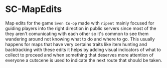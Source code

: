 # SC-MapEdits

Map edits for the game `Sven Co-op` made with `ripent` mainly focused for guiding players into the right direction in public servers since most of the they aren't comunicating with each other so it's common to see them wandering around not knowing what to do and where to go.
This usually happens for maps that have very certains traits like item hunting and backtracking with these edits it helps by adding visual indicators of what to collect to proceed and when something that deserves more attention of everyone a cutscene is used to indicate the next route that should be taken.
